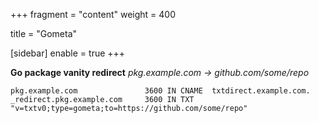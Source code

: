 +++
fragment = "content"
weight = 400

title = "Gometa"

[sidebar]
  enable = true
+++

**Go package vanity redirect**
_pkg.example.com -> github.com/some/repo_

```
pkg.example.com               3600 IN CNAME  txtdirect.example.com.
_redirect.pkg.example.com     3600 IN TXT    "v=txtv0;type=gometa;to=https://github.com/some/repo"
```
